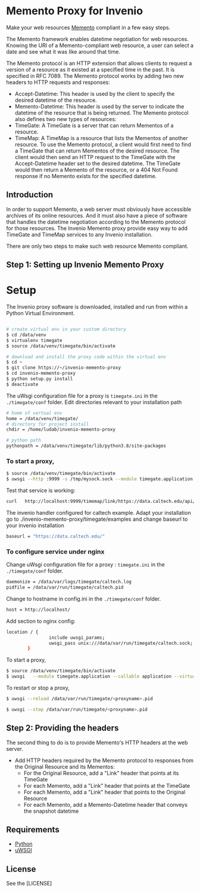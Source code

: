 # Memento Proxy for Invenio
Make your web resources [Memento](http://www.mementoweb.org) compliant in a few easy steps.

The Memento framework enables datetime negotiation for web resources. Knowing the URI of a Memento-compliant web resource, a user can select a date and see what it was like around that time.

The Memento protocol is an HTTP extension that allows clients to request a version of a resource as it existed at a specified time in the past. It is specified in RFC 7089.
The Memento protocol works by adding two new headers to HTTP requests and responses:
* Accept-Datetime: This header is used by the client to specify the desired datetime of the resource.
* Memento-Datetime: This header is used by the server to indicate the datetime of the resource that is being returned.
The Memento protocol also defines two new types of resources:
* TimeGate: A TimeGate is a server that can return Mementos of a resource.
* TimeMap: A TimeMap is a resource that lists the Mementos of another resource.
To use the Memento protocol, a client would first need to find a TimeGate that can return Mementos of the desired resource. 
The client would then send an HTTP request to the TimeGate with the Accept-Datetime header set to the desired datetime. 
The TimeGate would then return a Memento of the resource, or a 404 Not Found response if no Memento exists for the specified datetime.

## Introduction

In order to support Memento, a web server must obviously have accessible archives of its online resources.
And it must also have a piece of software that handles the datetime negotiation according to the Memento protocol for those resources.
The Invenio Memento proxy provide easy way to add TimeGate and TimeMap services to any Invenio installation.


There are only two steps to make such web resource Memento compliant.

## Step 1: Setting up Invenio Memento Proxy

# Setup

The Invenio proxy software is downloaded, installed and run from within a Python Virtual Environment.
```bash

# create virtual env in your custom directory
$ cd /data/venv
$ virtualenv timegate
$ source /data/venv/timegate/bin/activate

# download and install the proxy code within the virtual env
$ cd ~
$ git clone https://~/invenio-memento-proxy
$ cd invenio-memento-proxy
$ python setup.py install
$ deactivate
```


The uWsgi configuration file for a proxy is `timegate.ini` in the `./timegate/conf` folder.
Edit directories relevant to your installation path
```bash
# home of vertual env
home = /data/venv/timegate/
# directory for project install
chdir = /home/ludab/invenio-memento-proxy

# python path
pythonpath = /data/venv/timegate/lib/python3.8/site-packages
```
### To start a proxy,

```bash
$ source /data/venv/timegate/bin/activate
$ uwsgi --http :9999 -s /tmp/mysock.sock --module timegate.application --callable application --virtualenv /home/ludab/timegate/
```

Test that service is working:
```bash
curl   http://localhost:9999/timemap/link/https://data.caltech.edu/api/records/tds5b-9rs75/files/README.txt 
```
The invenio handler configured for caltech example. Adapt your installation 
go to ./invenio-memento-proxy/timegate/examples
and change baseurl to your invenio installation

```bash
baseurl = "https://data.caltech.edu/"
```
### To configure service under nginx
Change  uWsgi configuration file for a proxy : `timegate.ini` in the `./timegate/conf` folder.
```bash
daemonize = /data/var/logs/timegate/caltech.log                                                                                                                                                                                        
pidfile = /data/var/run/timegate/caltech.pid
```
Change to hostname in config.ini in the `./timegate/conf` folder.
```bash
host = http://localhost/
```
Add section to nginx config:
```bash
location / {
                include uwsgi_params;
                uwsgi_pass unix:///data/var/run/timegate/caltech.sock;
        }
```        
To start a proxy,

```bash
$ source /data/venv/timegate/bin/activate
$ uwsgi   --module timegate.application --callable application --virtualenv /home/ludab/timegate/
```
To restart or stop a proxy,
```bash
$ uwsgi --reload /data/var/run/timegate/<proxyname>.pid

$ uwsgi --stop /data/var/run/timegate/<proxyname>.pid
```
## Step 2: Providing the headers
The second thing to do is to provide Memento's HTTP headers at the web server.
* Add HTTP headers required by the Memento protocol to responses from the Original Resource and its Mementos:
  - For the Original Resource, add a "Link" header that points at its TimeGate
  - For each Memento, add a "Link" header that points at the TimeGate
  - For each Memento, add a "Link" header that points to the Original Resource
  - For each Memento, add a Memento-Datetime header that conveys the snapshot datetime


## Requirements
* [Python](https://www.python.org)
* [uWSGI](http://uwsgi-docs.readthedocs.org/en/latest/)



## License
See the [LICENSE]
